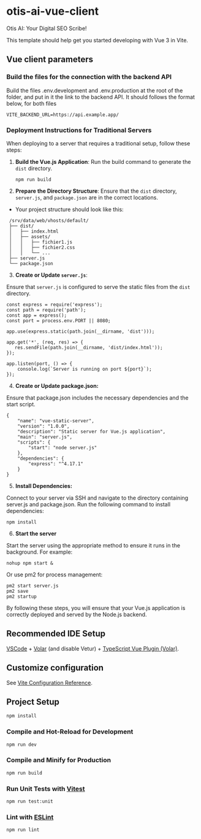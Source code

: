 # otis-ai-vue-client

Otis AI: Your Digital SEO Scribe!

This template should help get you started developing with Vue 3 in Vite.

## Vue client parameters

### Build the files for the connection with the backend API

Build the files .env.development and .env.production at the root of the folder, and put in it the link to the backend API. It should follows the format below, for both files

~~~
VITE_BACKEND_URL=https://api.example.app/
~~~

### Deployment Instructions for Traditional Servers

When deploying to a server that requires a traditional setup, follow these steps:

1. **Build the Vue.js Application**:
   Run the build command to generate the `dist` directory.
   ~~~
   npm run build
   ~~~

2. **Prepare the Directory Structure**:
   Ensure that the `dist` directory, `server.js`, and `package.json` are in the correct locations.

- Your project structure should look like this:
~~~
 /srv/data/web/vhosts/default/
 ├── dist/
 │   ├── index.html
 │   ├── assets/
 │   │   ├── fichier1.js
 │   │   ├── fichier2.css
 │   │   └── ...
 ├── server.js
 └── package.json
~~~

3. **Create or Update `server.js`**:

Ensure that `server.js` is configured to serve the static files from the `dist` directory.
    
~~~
const express = require('express');
const path = require('path');
const app = express();
const port = process.env.PORT || 8080;

app.use(express.static(path.join(__dirname, 'dist')));

app.get('*', (req, res) => {
   res.sendFile(path.join(__dirname, 'dist/index.html'));
});

app.listen(port, () => {
    console.log(`Server is running on port ${port}`);
});
~~~

4. **Create or Update package.json:**

Ensure that package.json includes the necessary dependencies and the start script.

~~~
{
    "name": "vue-static-server",
    "version": "1.0.0",
    "description": "Static server for Vue.js application",
    "main": "server.js",
    "scripts": {
        "start": "node server.js"
    },
    "dependencies": {
        "express": "^4.17.1"
    }
}
~~~

5. **Install Dependencies:**

Connect to your server via SSH and navigate to the directory containing server.js and package.json. Run the following command to install dependencies:

~~~
npm install
~~~

6. **Start the server**

Start the server using the appropriate method to ensure it runs in the background. For example:

~~~
nohup npm start &
~~~

Or use pm2 for process management:

~~~
pm2 start server.js
pm2 save
pm2 startup
~~~

By following these steps, you will ensure that your Vue.js application is correctly deployed and served by the Node.js backend.

## Recommended IDE Setup

[VSCode](https://code.visualstudio.com/) + [Volar](https://marketplace.visualstudio.com/items?itemName=Vue.volar) (and disable Vetur) + [TypeScript Vue Plugin (Volar)](https://marketplace.visualstudio.com/items?itemName=Vue.vscode-typescript-vue-plugin).

## Customize configuration

See [Vite Configuration Reference](https://vitejs.dev/config/).

## Project Setup

```sh
npm install
```

### Compile and Hot-Reload for Development

```sh
npm run dev
```

### Compile and Minify for Production

```sh
npm run build
```

### Run Unit Tests with [Vitest](https://vitest.dev/)

```sh
npm run test:unit
```

### Lint with [ESLint](https://eslint.org/)

```sh
npm run lint
```
